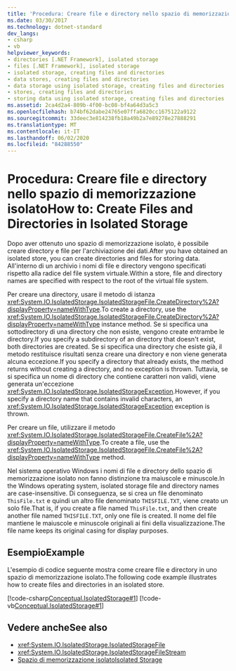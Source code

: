 ```yaml
---
title: 'Procedura: Creare file e directory nello spazio di memorizzazione isolato'
ms.date: 03/30/2017
ms.technology: dotnet-standard
dev_langs:
- csharp
- vb
helpviewer_keywords:
- directories [.NET Framework], isolated storage
- files [.NET Framework], isolated storage
- isolated storage, creating files and directories
- data stores, creating files and directories
- data storage using isolated storage, creating files and directories
- stores, creating files and directories
- storing data using isolated storage, creating files and directories
ms.assetid: 2ca4d2a4-809b-4f00-bc08-bf4a64d3a5c3
ms.openlocfilehash: b74bf62dabe24765e07ffa6820cc1675122a9122
ms.sourcegitcommit: 33deec3e814238fb18a49b2a7e89278e27888291
ms.translationtype: MT
ms.contentlocale: it-IT
ms.lasthandoff: 06/02/2020
ms.locfileid: "84288550"
---
```

# <a name="how-to-create-files-and-directories-in-isolated-storage"></a><span data-ttu-id="2cbc7-102">Procedura: Creare file e directory nello spazio di memorizzazione isolato</span><span class="sxs-lookup"><span data-stu-id="2cbc7-102">How to: Create Files and Directories in Isolated Storage</span></span>
<span data-ttu-id="2cbc7-103">Dopo aver ottenuto uno spazio di memorizzazione isolato, è possibile creare directory e file per l'archiviazione dei dati.</span><span class="sxs-lookup"><span data-stu-id="2cbc7-103">After you have obtained an isolated store, you can create directories and files for storing data.</span></span> <span data-ttu-id="2cbc7-104">All'interno di un archivio i nomi di file e directory vengono specificati rispetto alla radice del file system virtuale.</span><span class="sxs-lookup"><span data-stu-id="2cbc7-104">Within a store, file and directory names are specified with respect to the root of the virtual file system.</span></span>  
  
 <span data-ttu-id="2cbc7-105">Per creare una directory, usare il metodo di istanza <xref:System.IO.IsolatedStorage.IsolatedStorageFile.CreateDirectory%2A?displayProperty=nameWithType>.</span><span class="sxs-lookup"><span data-stu-id="2cbc7-105">To create a directory, use the <xref:System.IO.IsolatedStorage.IsolatedStorageFile.CreateDirectory%2A?displayProperty=nameWithType> instance method.</span></span> <span data-ttu-id="2cbc7-106">Se si specifica una sottodirectory di una directory che non esiste, vengono create entrambe le directory.</span><span class="sxs-lookup"><span data-stu-id="2cbc7-106">If you specify a subdirectory of an directory that doesn't exist, both directories are created.</span></span> <span data-ttu-id="2cbc7-107">Se si specifica una directory che esiste già, il metodo restituisce risultati senza creare una directory e non viene generata alcuna eccezione.</span><span class="sxs-lookup"><span data-stu-id="2cbc7-107">If you specify a directory that already exists, the method returns without creating a directory, and no exception is thrown.</span></span> <span data-ttu-id="2cbc7-108">Tuttavia, se si specifica un nome di directory che contiene caratteri non validi, viene generata un'eccezione <xref:System.IO.IsolatedStorage.IsolatedStorageException>.</span><span class="sxs-lookup"><span data-stu-id="2cbc7-108">However, if you specify a directory name that contains invalid characters, an <xref:System.IO.IsolatedStorage.IsolatedStorageException> exception is thrown.</span></span>  
  
 <span data-ttu-id="2cbc7-109">Per creare un file, utilizzare il metodo <xref:System.IO.IsolatedStorage.IsolatedStorageFile.CreateFile%2A?displayProperty=nameWithType>.</span><span class="sxs-lookup"><span data-stu-id="2cbc7-109">To create a file, use  the <xref:System.IO.IsolatedStorage.IsolatedStorageFile.CreateFile%2A?displayProperty=nameWithType> method.</span></span>  
  
 <span data-ttu-id="2cbc7-110">Nel sistema operativo Windows i nomi di file e directory dello spazio di memorizzazione isolato non fanno distinzione tra maiuscole e minuscole.</span><span class="sxs-lookup"><span data-stu-id="2cbc7-110">In the Windows operating system, isolated storage file and directory names are case-insensitive.</span></span> <span data-ttu-id="2cbc7-111">Di conseguenza, se si crea un file denominato `ThisFile.txt` e quindi un altro file denominato `THISFILE.TXT`, viene creato un solo file.</span><span class="sxs-lookup"><span data-stu-id="2cbc7-111">That is, if you create a file named `ThisFile.txt`, and then create another file named `THISFILE.TXT`, only one file is created.</span></span> <span data-ttu-id="2cbc7-112">Il nome del file mantiene le maiuscole e minuscole originali ai fini della visualizzazione.</span><span class="sxs-lookup"><span data-stu-id="2cbc7-112">The file name keeps its original casing for display purposes.</span></span>  
  
## <a name="example"></a><span data-ttu-id="2cbc7-113">Esempio</span><span class="sxs-lookup"><span data-stu-id="2cbc7-113">Example</span></span>  
 <span data-ttu-id="2cbc7-114">L'esempio di codice seguente mostra come creare file e directory in uno spazio di memorizzazione isolato.</span><span class="sxs-lookup"><span data-stu-id="2cbc7-114">The following code example illustrates how to create files and directories in an isolated store.</span></span>  
  
 [!code-csharp[Conceptual.IsolatedStorage#1](../../../samples/snippets/csharp/VS_Snippets_CLR/conceptual.isolatedstorage/cs/source.cs#1)]
 [!code-vb[Conceptual.IsolatedStorage#1](../../../samples/snippets/visualbasic/VS_Snippets_CLR/conceptual.isolatedstorage/vb/source.vb#1)]  
  
## <a name="see-also"></a><span data-ttu-id="2cbc7-115">Vedere anche</span><span class="sxs-lookup"><span data-stu-id="2cbc7-115">See also</span></span>

- <xref:System.IO.IsolatedStorage.IsolatedStorageFile>
- <xref:System.IO.IsolatedStorage.IsolatedStorageFileStream>
- [<span data-ttu-id="2cbc7-116">Spazio di memorizzazione isolato</span><span class="sxs-lookup"><span data-stu-id="2cbc7-116">Isolated Storage</span></span>](isolated-storage.md)
